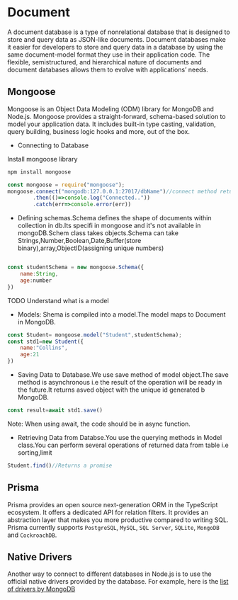 # Document

A document database is a type of nonrelational database that is designed to store and query data as JSON-like documents. Document databases make it easier for developers to store and query data in a database by using the same document-model format they use in their application code. The flexible, semistructured, and hierarchical nature of documents and document databases allows them to evolve with applications’ needs.

## Mongoose

Mongoose is an Object Data Modeling (ODM) library for MongoDB and Node.js. Mongoose provides a straight-forward, schema-based solution to model your application data. It includes built-in type casting, validation, query building, business logic hooks and more, out of the box.

- Connecting to Database

Install mongoose library

```bash
npm install mongoose
```

```js
const mongoose = require("mongoose");
mongoose.connect("mongodb:127.0.0.1:27017/dbName")//connect method returns a promise
        .then(()=>console.log("Connected.."))
        .catch(err=>console.error(err))
```

- Defining schemas.Schema defines the shape of documents within collection in db.Its specifi in mongoose and it's not available in mongoDB.Schem class takes objects.Schema can take Strings,Number,Boolean,Date,Buffer(store binary),array,ObjectID(assigning unique numbers)

```js

const studentSchema = new mongoose.Schema({
    name:String,
    age:number
})
```

TODO Understand what is a model

- Models: Shema is compiled into a model.The model maps to Document in MongoDB.

```js
const Student= mongoose.model("Student",studentSchema);
const std1=new Student({
    name:"Collins",
    age:21
})
```

- Saving Data to Database.We use save method of model object.The save method is asynchronous i.e the result of the operation will be ready in the future.It returns asved object with the unique id generated b MongoDB.

```js
const result=await std1.save()
```

Note: When using await, the code should be in async function.

- Retrieving Data from Databse.You use the querying methods in Model class.You can perform several operations of returned data from table i.e sorting,limit

```js
Student.find()//Returns a promise
```

## Prisma

Prisma provides an open source next-generation ORM in the TypeScript ecosystem. It offers a dedicated API for relation filters. It provides an abstraction layer that makes you more productive compared to writing SQL. Prisma currently supports `PostgreSQL`, `MySQL`, `SQL Server`, `SQLite`, `MongoDB` and `CockroachDB`.

## Native Drivers

Another way to connect to different databases in Node.js is to use the official native drivers provided by the database. For example, here is the [list of drivers by MongoDB](https://www.mongodb.com/docs/drivers/)
